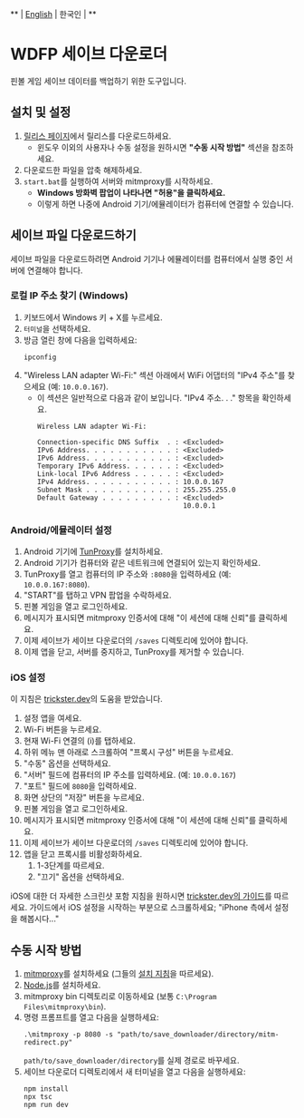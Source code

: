 ** | [English](README.md) | 한국인 | **
# WDFP 세이브 다운로더
핀볼 게임 세이브 데이터를 백업하기 위한 도구입니다.

## 설치 및 설정
1. [릴리스 페이지](https://github.com/Duosion/wdfp-save-downloader/releases/latest)에서 릴리스를 다운로드하세요.
   - 윈도우 이외의 사용자나 수동 설정을 원하시면 **"수동 시작 방법"** 섹션을 참조하세요.
2. 다운로드한 파일을 압축 해제하세요.
3. `start.bat`를 실행하여 서버와 mitmproxy를 시작하세요.
   - **Windows 방화벽 팝업이 나타나면 "허용"을 클릭하세요.**
   - 이렇게 하면 나중에 Android 기기/에뮬레이터가 컴퓨터에 연결할 수 있습니다.

## 세이브 파일 다운로드하기
세이브 파일을 다운로드하려면 Android 기기나 에뮬레이터를 컴퓨터에서 실행 중인 서버에 연결해야 합니다.

### 로컬 IP 주소 찾기 (Windows)
1. 키보드에서 Windows 키 + X를 누르세요.
2. `터미널`을 선택하세요.
3. 방금 열린 창에 다음을 입력하세요:
   ```
   ipconfig
   ```
4. "Wireless LAN adapter Wi-Fi:" 섹션 아래에서 WiFi 어댑터의 "IPv4 주소"를 찾으세요 (예: `10.0.0.167`).
   - 이 섹션은 일반적으로 다음과 같이 보입니다. "IPv4 주소. . ." 항목을 확인하세요.
     ```
     Wireless LAN adapter Wi-Fi:
    
     Connection-specific DNS Suffix  . : <Excluded>
     IPv6 Address. . . . . . . . . . . : <Excluded>
     IPv6 Address. . . . . . . . . . . : <Excluded>
     Temporary IPv6 Address. . . . . . : <Excluded>
     Link-local IPv6 Address . . . . . : <Excluded>
     IPv4 Address. . . . . . . . . . . : 10.0.0.167
     Subnet Mask . . . . . . . . . . . : 255.255.255.0
     Default Gateway . . . . . . . . . : <Excluded>
                                         10.0.0.1
     ```

### Android/에뮬레이터 설정
1. Android 기기에 [TunProxy](https://github.com/yogkin/HttpProxy/releases/tag/1.0.1)를 설치하세요.
2. Android 기기가 컴퓨터와 같은 네트워크에 연결되어 있는지 확인하세요.
3. TunProxy를 열고 컴퓨터의 IP 주소와 `:8080`을 입력하세요 (예: `10.0.0.167:8080`).
4. "START"를 탭하고 VPN 팝업을 수락하세요.
5. 핀볼 게임을 열고 로그인하세요.
6. 메시지가 표시되면 mitmproxy 인증서에 대해 "이 세션에 대해 신뢰"를 클릭하세요.
7. 이제 세이브가 세이브 다운로더의 `/saves` 디렉토리에 있어야 합니다.
8. 이제 앱을 닫고, 서버를 중지하고, TunProxy를 제거할 수 있습니다.

### iOS 설정
이 지침은 [trickster.dev](https://www.trickster.dev/post/setting-up-mitmproxy-with-ios17.1/)의 도움을 받았습니다.

1. 설정 앱을 여세요.
2. Wi-Fi 버튼을 누르세요.
3. 현재 Wi-Fi 연결의 (i)를 탭하세요.
4. 하위 메뉴 맨 아래로 스크롤하여 "프록시 구성" 버튼을 누르세요.
5. "수동" 옵션을 선택하세요.
6. "서버" 필드에 컴퓨터의 IP 주소를 입력하세요. (예: `10.0.0.167`)
7. "포트" 필드에 `8080`을 입력하세요.
8. 화면 상단의 "저장" 버튼을 누르세요.
9. 핀볼 게임을 열고 로그인하세요.
10. 메시지가 표시되면 mitmproxy 인증서에 대해 "이 세션에 대해 신뢰"를 클릭하세요.
11. 이제 세이브가 세이브 다운로더의 `/saves` 디렉토리에 있어야 합니다.
12. 앱을 닫고 프록시를 비활성화하세요.
    1. 1-3단계를 따르세요.
    2. "끄기" 옵션을 선택하세요.

iOS에 대한 더 자세한 스크린샷 포함 지침을 원하시면 [trickster.dev의 가이드](https://www.trickster.dev/post/setting-up-mitmproxy-with-ios17.1/)를 따르세요. 가이드에서 iOS 설정을 시작하는 부분으로 스크롤하세요; "iPhone 측에서 설정을 해봅시다..."

## 수동 시작 방법
1. [mitmproxy](https://mitmproxy.org)를 설치하세요 (그들의 [설치 지침](https://docs.mitmproxy.org/stable/overview-installation/)을 따르세요).
2. [Node.js](https://nodejs.org/en/download/package-manager)를 설치하세요.
3. mitmproxy bin 디렉토리로 이동하세요 (보통 `C:\Program Files\mitmproxy\bin`).
4. 명령 프롬프트를 열고 다음을 실행하세요:
   ```
   .\mitmproxy -p 8080 -s "path/to/save_downloader/directory/mitm-redirect.py"
   ```
   `path/to/save_downloader/directory`를 실제 경로로 바꾸세요.
5. 세이브 다운로더 디렉토리에서 새 터미널을 열고 다음을 실행하세요:
   ```
   npm install
   npx tsc
   npm run dev
   ```